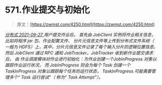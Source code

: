 <!--yml
category: 未分类
date: 0001-01-01 00:00:00
-->

# 571.作业提交与初始化

> 原文：[https://zwmst.com/4250.html](https://zwmst.com/4250.html)

   [ *分布式* ](https://zwmst.com/%e5%88%86%e5%b8%83%e5%bc%8f)*[ <time datetime="2021-09-28T00:36:47+08:00"> 2021-09-27 </time> ](https://zwmst.com/4250.html)  用户提交作业后， 首先由 JobClient 实例将作业相关信息， 比如将程序 jar 包、作业配置文件、 分片元信息文件等上传到分布式文件系统（ 一般为 HDFS）上，其中，分片元信息文件记录了每个输入分片的逻辑位置信息。 然后 JobClient 通过 RPC 通知 JobTracker。JobTracker 收到新作业提交请求后， 由 作业调度模块对作业进行初始化：为作业创建一个JobInProgress 对象以跟踪作业运行状况， 而 JobInProgress 则会为每个 Task 创建一个TaskInProgress 对象以跟踪每个任务的运行状态， TaskInProgress 可能需要管理多个“ Task 运行尝试”（ 称为“ Task Attempt”）。*